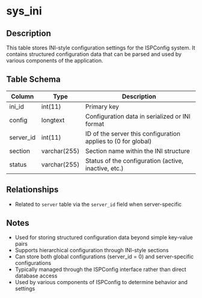# sys_ini

## Description
This table stores INI-style configuration settings for the ISPConfig system. It contains structured configuration data that can be parsed and used by various components of the application.

## Table Schema
| Column | Type | Description |
|--------|------|-------------|
| ini_id | int(11) | Primary key |
| config | longtext | Configuration data in serialized or INI format |
| server_id | int(11) | ID of the server this configuration applies to (0 for global) |
| section | varchar(255) | Section name within the INI structure |
| status | varchar(255) | Status of the configuration (active, inactive, etc.) |

## Relationships
- Related to `server` table via the `server_id` field when server-specific

## Notes
- Used for storing structured configuration data beyond simple key-value pairs
- Supports hierarchical configuration through INI-style sections
- Can store both global configurations (server_id = 0) and server-specific configurations
- Typically managed through the ISPConfig interface rather than direct database access
- Used by various components of ISPConfig to determine behavior and settings
